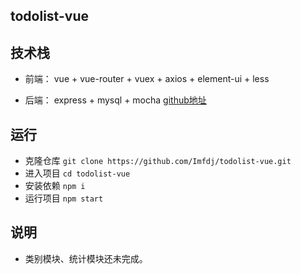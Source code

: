 

## todolist-vue

## 技术栈

- 前端： vue + vue-router + vuex + axios + element-ui + less  

- 后端： express + mysql + mocha  [github地址](https://github.com/Imfdj/todolist-express)


## 运行

- 克隆仓库 ``` git clone https://github.com/Imfdj/todolist-vue.git ```
- 进入项目 ``` cd todolist-vue ```
- 安装依赖 ``` npm i ```
- 运行项目 ``` npm start ```

## 说明

- 类别模块、统计模块还未完成。











